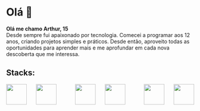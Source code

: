 # Olá 👋

**Olá me chamo Arthur, 15** <br/>
Desde sempre fui apaixonado por tecnologia. Comecei a programar aos 12 anos, criando projetos simples e práticos. Desde então, aproveito todas as oportunidades para aprender mais e me aprofundar em cada nova descoberta que me interessa.

## Stacks:

<div style="display: flex; flex-direction: row; justify-content: center; align-items: center; gap: 25px">
  <img src="https://raw.githubusercontent.com/tomchen/stack-icons/634d5c036a2a7ca0115c94ab2ce86c7e79e01e13/logos/javascript.svg" width="55" height="55" />
  <img src="https://raw.githubusercontent.com/tomchen/stack-icons/634d5c036a2a7ca0115c94ab2ce86c7e79e01e13/logos/nodejs-icon.svg" width="55" height="55" />
  <br/>
  <img src="https://raw.githubusercontent.com/tomchen/stack-icons/634d5c036a2a7ca0115c94ab2ce86c7e79e01e13/logos/lua.svg" width="55" height="55" />
  <img src="https://raw.githubusercontent.com/tomchen/stack-icons/634d5c036a2a7ca0115c94ab2ce86c7e79e01e13/logos/mysql.svg" width="55" height="55" />
  <br/>
  <img src="https://raw.githubusercontent.com/tomchen/stack-icons/634d5c036a2a7ca0115c94ab2ce86c7e79e01e13/logos/svelte.svg" width="55" height="55" />
  <img src="https://raw.githubusercontent.com/tomchen/stack-icons/634d5c036a2a7ca0115c94ab2ce86c7e79e01e13/logos/react.svg" width="55" height="55" />
</div>
